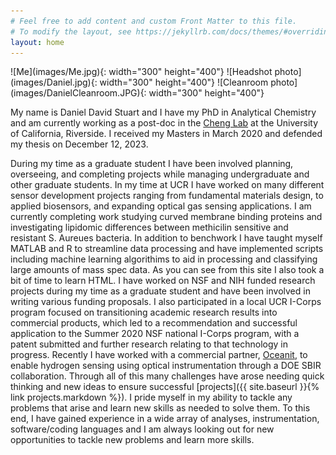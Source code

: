 ```yaml
---
# Feel free to add content and custom Front Matter to this file.
# To modify the layout, see https://jekyllrb.com/docs/themes/#overriding-theme-defaults
layout: home
---
```


<div markdown="1" class="body">

<div markdown="1" class="center"> 
![Me](images/Me.jpg){: width="300" height="400"}
![Headshot photo](images/Daniel.jpg){: width="300" height="400"}
![Cleanroom photo](images/DanielCleanroom.JPG){: width="300" height="400"}
</div>

My name is Daniel David Stuart and I have my PhD in Analytical Chemistry and am currently working as a post-doc in the [Cheng Lab](https://chenglab.ucr.edu/) at the University of California, Riverside. I received my Masters in March 2020 and defended my thesis on December 12, 2023.

During my time as a graduate student I have been involved planning, overseeing, and completing projects while managing undergraduate and other graduate students. In my time at UCR I have worked on many different sensor development projects ranging from fundamental materials design, to applied biosensors, and expanding optical gas sensing applications. I am currently completing work studying curved membrane binding proteins and investigating lipidomic differences between methicilin sensitive and resistant S. Aureues bacteria. In addition to benchwork I have taught myself MATLAB and R to streamline data processing and have implemented scripts including machine learning algorithims to aid in processing and classifying large amounts of mass spec data. As you can see from this site I also took a bit of time to learn HTML. I have worked on NSF and NIH funded research projects during my time as a graduate student and have been involved in writing various funding proposals. I also participated in a local UCR I-Corps program focused on transitioning academic research results into commercial products, which led to a recommendation and successful application to the Summer 2020 NSF national I-Corps program, with a patent submitted and further research relating to that technology in progress. Recently I have worked with a commercial partner, [Oceanit](https://www.oceanit.com/), to enable hydrogen sensing using optical instrumentation through a DOE SBIR collaboration. Through all of this many challenges have arose needing quick thinking and new ideas to ensure successful [projects]({{ site.baseurl }}{% link projects.markdown %}). I pride myself in my ability to tackle any problems that arise and learn new skills as needed to solve them. To this end, I have gained experience in a wide array of analyses, instrumentation, software/coding languages and I am always looking out for new opportunities to tackle new problems and learn more skills.
</div>
